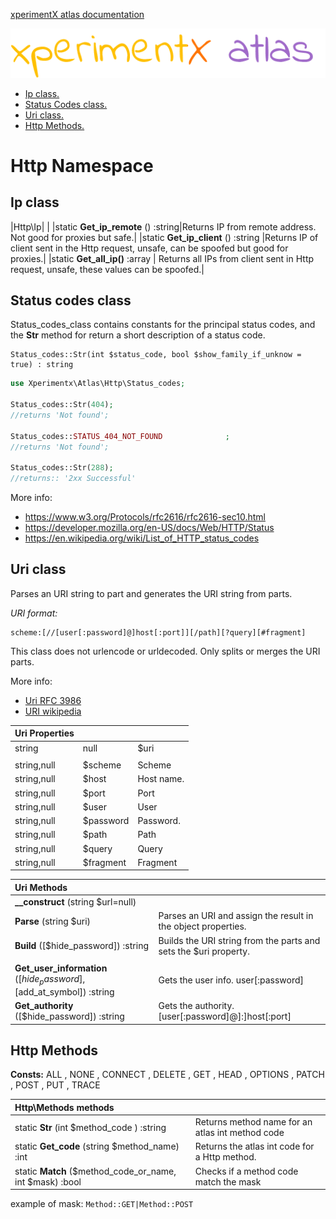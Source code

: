 [xperimentX atlas documentation](README.md) 

![xperimentx atlas](images/atlas.png) 

* [Ip class.](#ip-class)
* [Status Codes class.](#status-codes-class)
* [Uri class.](#uri-class)
* [Http Methods.](#http-methods)


# Http Namespace

## Ip class
|Http\Ip|         |
|static **Get_ip_remote** () :string|Returns IP from remote address. Not good for proxies but safe.|
|static **Get_ip_client** () :string |Returns IP of client sent in the Http request, unsafe, can be spoofed  but good for proxies.|
|static **Get_all_ip()** :array | Returns all IPs from client sent in Http request, unsafe, these values can be spoofed.|
 

## Status codes class

Status_codes_class contains constants for the principal status codes, 
and the **Str** method for return a short description of a status code.

```
Status_codes::Str(int $status_code, bool $show_family_if_unknow = true) : string
```

```php
use Xperimentx\Atlas\Http\Status_codes;

Status_codes::Str(404); 
//returns 'Not found';

Status_codes::STATUS_404_NOT_FOUND              ;
//returns 'Not found';

Status_codes::Str(288);
//returns:: '2xx Successful'
```

More info:
* https://www.w3.org/Protocols/rfc2616/rfc2616-sec10.html
* https://developer.mozilla.org/en-US/docs/Web/HTTP/Status
* https://en.wikipedia.org/wiki/List_of_HTTP_status_codes


## Uri class

 Parses an URI string to part  and generates the URI string  from parts.


*URI format:*
```
scheme:[//[user[:password]@]host[:port]][/path][?query][#fragment]
```

This class does not urlencode or urldecoded. Only splits or merges the URI parts.

More info:
* [Uri RFC 3986](https://tools.ietf.org/html/rfc3986#section-3.2.2)
* [URI wikipedia](https://en.wikipedia.org/wiki/Uniform_Resource_Identifier)


|Uri Properties|           |                        |
|:-------------|:----------|:-----------------------|
| string|null  |$uri       |Full URI parsed or built|
|              |           |                        |
| string,null  |$scheme    |Scheme                  |
| string,null  |$host      |Host name.              |
| string,null  |$port      |Port                    |
| string,null  |$user      |User                    |
| string,null  |$password  |Password.               |
| string,null  |$path      |Path                    |
| string,null  |$query     |Query                   |
| string,null  |$fragment  |Fragment                |

    
| Uri Methods                                 |                       |
|:--------------------------------------------|:----------------------|
|**__construct** (string $url=null)           |                       |
|**Parse** (string $uri)                      |Parses an URI and assign the result in the object properties. |
|**Build** ([$hide_password]) :string         |Builds the URI string  from the parts and sets the $uri property.|
|                                             |                       |
|**Get_user_information** ([$hide_password], [$add_at_symbol]) :string| Gets the user info. user[:password]|
|**Get_authority** ([$hide_password]) :string | Gets the authority. [user[:password]@]:]host[:port] |
    

## Http Methods

**Consts:**
ALL      , NONE   , CONNECT  , DELETE   , GET      , HEAD     , OPTIONS  , PATCH    , POST     , PUT      , TRACE    


|Http\Methods methods |  |
|:--------|:--------|      
|static **Str** (int $method_code ) :string |Returns method name for an atlas int method code |
|static **Get_code** (string $method_name) :int | Returns the atlas int code for a Http method.|
|static **Match** ($method_code_or_name, int $mask) :bool|Checks if a method code match the mask|

example of mask: ```Method::GET|Method::POST```
 